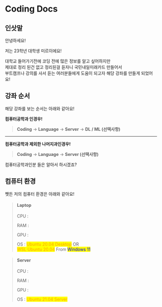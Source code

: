 # Coding Docs

## 인삿말

안녕하세요!

저는 23학년 대학생 미르이에요!

대학교 들어가기전에 코딩 전에 많은 정보를 알고 싶어하지만 \
제대로 정리 된건 없고 정리된걸 듣자니 국민내일미래카드 만들어서 \
부트캠프나 강의를 사서 듣는 여러분들에게 도움이 되고자 해당 강좌를 만들게 되었어요!



## 강좌 순서

해당 강좌를 보는 순서는 아래와 같아요!

**컴퓨터공학과 인경우!**

> **Coding** -> **Language** -> **Server** -> **DL / ML (선택사항)**

****

**컴퓨터공학과 제외한 나머지과인경우!**

> **Coding** -> **Language** -> **Server (선택사항)**

컴퓨터공학과인분 들은 알아서 하시겠죠?



## 컴퓨터 환경

쨋든 저의 컴퓨터 환경은 아래와 같아요!

> #### Laptop
>
> CPU :&#x20;
>
> RAM :&#x20;
>
> GPU :&#x20;
>
> OS : <mark style="color:orange;">Ubuntu 20.04 Desktop</mark> OR \
> <mark style="color:orange;">WSL Ubuntu 20.04</mark> From <mark style="color:blue;">Windows 11</mark>&#x20;

> #### Server
>
> CPU :&#x20;
>
> RAM :&#x20;
>
> GPU :&#x20;
>
> OS : <mark style="color:orange;">Ubuntu 21.04 Server</mark>

